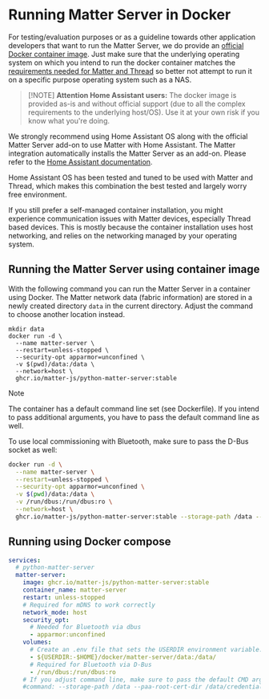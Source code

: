 # Running Matter Server in Docker

For testing/evaluation purposes or as a guideline towards other application developers that want to run the Matter Server, we do provide an [official Docker container image](https://github.com/home-assistant-libs/python-matter-server/pkgs/container/python-matter-server). Just make sure that the underlying operating system on which you intend to run the docker container matches the [requirements needed for Matter and Thread](os_requirements.md) so better not attempt to run it on a specific purpose operating system such as a NAS.

> [!NOTE] **Attention Home Assistant users:** The docker image is provided as-is and without official support (due to all the complex requirements to the underlying host/OS). Use it at your own risk if you know what you're doing.

We strongly recommend using Home Assistant OS along with the official Matter
Server add-on to use Matter with Home Assistant. The Matter integration
automatically installs the Matter Server as an add-on. Please refer to the
[Home Assistant documentation](https://www.home-assistant.io/integrations/matter/).

Home Assistant OS has been tested and tuned to be used with Matter and Thread,
which makes this combination the best tested and largely worry free
environment.

If you still prefer a self-managed container installation, you might experience
communication issues with Matter devices, especially Thread based devices.
This is mostly because the container installation uses host networking, and
relies on the networking managed by your operating system.

## Running the Matter Server using container image

With the following command you can run the Matter Server in a container using
Docker. The Matter network data (fabric information) are stored in a newly
created directory `data` in the current directory. Adjust the command to
choose another location instead.

```
mkdir data
docker run -d \
  --name matter-server \
  --restart=unless-stopped \
  --security-opt apparmor=unconfined \
  -v $(pwd)/data:/data \
  --network=host \
  ghcr.io/matter-js/python-matter-server:stable
```

> [!NOTE]
> The container has a default command line set (see Dockerfile). If you intend to pass additional arguments, you have to pass the default command line as well.

To use local commissioning with Bluetooth, make sure to pass the D-Bus socket as well:

```sh
docker run -d \
  --name matter-server \
  --restart=unless-stopped \
  --security-opt apparmor=unconfined \
  -v $(pwd)/data:/data \
  -v /run/dbus:/run/dbus:ro \
  --network=host \
  ghcr.io/matter-js/python-matter-server:stable --storage-path /data --paa-root-cert-dir /data/credentials --bluetooth-adapter 0
```

## Running using Docker compose

```yaml
services:
  # python-matter-server
  matter-server:
    image: ghcr.io/matter-js/python-matter-server:stable
    container_name: matter-server
    restart: unless-stopped
    # Required for mDNS to work correctly
    network_mode: host
    security_opt:
      # Needed for Bluetooth via dbus
      - apparmor:unconfined
    volumes:
      # Create an .env file that sets the USERDIR environment variable.
      - ${USERDIR:-$HOME}/docker/matter-server/data:/data/
      # Required for Bluetooth via D-Bus
      - /run/dbus:/run/dbus:ro
    # If you adjust command line, make sure to pass the default CMD arguments too:
    #command: --storage-path /data --paa-root-cert-dir /data/credentials --bluetooth-adapter 0
```
